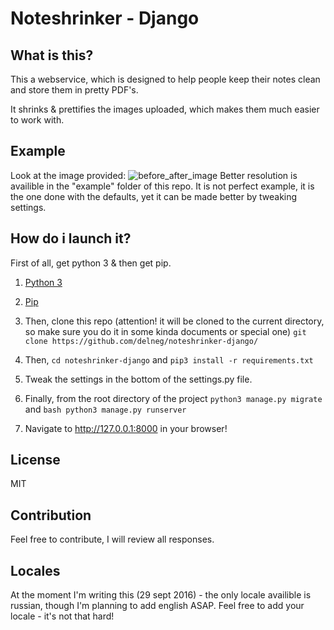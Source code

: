 Noteshrinker - Django
======

What is this?
------

This a webservice, which is designed to help people keep their notes clean and store them in pretty PDF's.

It shrinks & prettifies the images uploaded, which makes them much easier to work with.

Example
------
Look at the image provided:
![before_after_image](https://github.com/delneg/noteshrinker-django/blob/master/example/before_after.jpg?raw=true "Before-After")
Better resolution is availible in the "example" folder of this repo. It is not perfect example, it is the one done with the defaults,
yet it can be made better by tweaking settings.

How do i launch it?
------

First of all, get python 3 & then get pip.

1. [Python 3](https://www.python.org/downloads/)
2. [Pip](https://pip.pypa.io/en/stable/installing/)

3. Then, clone this repo (attention! it will be cloned to the current directory, so make sure you do it in some kinda documents or special one) ```git clone https://github.com/delneg/noteshrinker-django/ ```
4. Then, ```cd noteshrinker-django``` and ```pip3 install -r requirements.txt```
5. Tweak the settings in the bottom of the settings.py file.
6. Finally,  from the root directory of the project ```python3 manage.py migrate``` and  ```bash python3 manage.py runserver ```
7. Navigate to http://127.0.0.1:8000 in your browser!

License
------
MIT

Contribution
------
Feel free to contribute, I will review all responses.

Locales
------
At the moment I'm writing this (29 sept 2016) - the only locale availible is russian, though I'm planning to add english ASAP.
Feel free to add your locale - it's not that hard!

